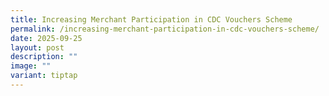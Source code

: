 ```yaml
---
title: Increasing Merchant Participation in CDC Vouchers Scheme
permalink: /increasing-merchant-participation-in-cdc-vouchers-scheme/
date: 2025-09-25
layout: post
description: ""
image: ""
variant: tiptap
---
```


